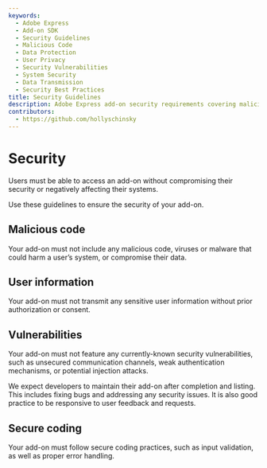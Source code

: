 ```yaml
---
keywords:
  - Adobe Express
  - Add-on SDK
  - Security Guidelines
  - Malicious Code
  - Data Protection
  - User Privacy
  - Security Vulnerabilities
  - System Security
  - Data Transmission
  - Security Best Practices
title: Security Guidelines
description: Adobe Express add-on security requirements covering malicious code prevention, user data protection, vulnerability management, and security best practices.
contributors:
  - https://github.com/hollyschinsky
---
```


# Security

Users must be able to access an add-on without compromising their security or negatively affecting their systems.

Use these guidelines to ensure the security of your add-on.

## Malicious code

Your add-on must not include any malicious code, viruses or malware that could harm a user’s system, or compromise their data.

## User information

Your add-on must not transmit any sensitive user information without prior authorization or consent.

## Vulnerabilities

Your add-on must not feature any currently-known security vulnerabilities, such as unsecured communication channels, weak authentication mechanisms, or potential injection attacks.

We expect developers to maintain their add-on after completion and listing. This includes fixing bugs and addressing any security issues. It is also good practice to be responsive to user feedback and requests.

## Secure coding

Your add-on must follow secure coding practices, such as input validation, as well as proper error handling.

